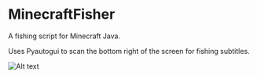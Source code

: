 # MinecraftFisher
A fishing script for Minecraft Java.

Uses Pyautogui to scan the bottom right of the screen for fishing subtitles.


![Alt text](https://github.com/crinkies/MinecraftFisher/blob/master/demo.gif)

